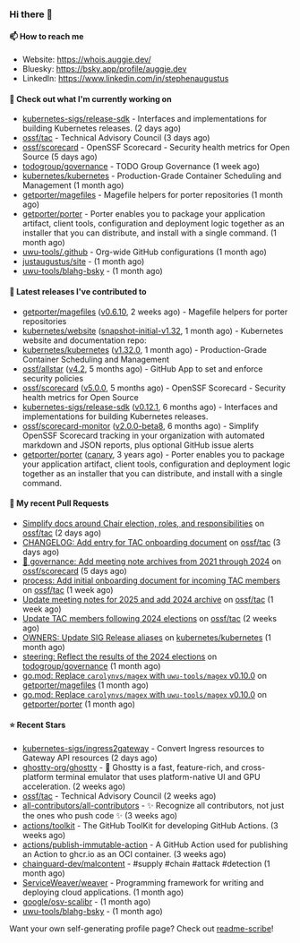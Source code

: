 ### Hi there 👋

#### 📫 How to reach me

- Website: https://whois.auggie.dev/
- Bluesky: https://bsky.app/profile/auggie.dev
- LinkedIn: https://www.linkedin.com/in/stephenaugustus

#### 👷 Check out what I'm currently working on

- [kubernetes-sigs/release-sdk](https://github.com/kubernetes-sigs/release-sdk) - Interfaces and implementations for building Kubernetes releases. (2 days ago)
- [ossf/tac](https://github.com/ossf/tac) - Technical Advisory Council (3 days ago)
- [ossf/scorecard](https://github.com/ossf/scorecard) - OpenSSF Scorecard - Security health metrics for Open Source (5 days ago)
- [todogroup/governance](https://github.com/todogroup/governance) - TODO Group Governance (1 week ago)
- [kubernetes/kubernetes](https://github.com/kubernetes/kubernetes) - Production-Grade Container Scheduling and Management (1 month ago)
- [getporter/magefiles](https://github.com/getporter/magefiles) - Magefile helpers for porter repositories (1 month ago)
- [getporter/porter](https://github.com/getporter/porter) - Porter enables you to package your application artifact, client tools, configuration and deployment logic together as an installer that you can distribute, and install with a single command. (1 month ago)
- [uwu-tools/.github](https://github.com/uwu-tools/.github) - Org-wide GitHub configurations (1 month ago)
- [justaugustus/site](https://github.com/justaugustus/site) -  (1 month ago)
- [uwu-tools/blahg-bsky](https://github.com/uwu-tools/blahg-bsky) -  (1 month ago)

#### 🔭 Latest releases I've contributed to

- [getporter/magefiles](https://github.com/getporter/magefiles) ([v0.6.10](https://github.com/getporter/magefiles/releases/tag/v0.6.10), 2 weeks ago) - Magefile helpers for porter repositories
- [kubernetes/website](https://github.com/kubernetes/website) ([snapshot-initial-v1.32](https://github.com/kubernetes/website/releases/tag/snapshot-initial-v1.32), 1 month ago) - Kubernetes website and documentation repo: 
- [kubernetes/kubernetes](https://github.com/kubernetes/kubernetes) ([v1.32.0](https://github.com/kubernetes/kubernetes/releases/tag/v1.32.0), 1 month ago) - Production-Grade Container Scheduling and Management
- [ossf/allstar](https://github.com/ossf/allstar) ([v4.2](https://github.com/ossf/allstar/releases/tag/v4.2), 5 months ago) - GitHub App to set and enforce security policies
- [ossf/scorecard](https://github.com/ossf/scorecard) ([v5.0.0](https://github.com/ossf/scorecard/releases/tag/v5.0.0), 5 months ago) - OpenSSF Scorecard - Security health metrics for Open Source
- [kubernetes-sigs/release-sdk](https://github.com/kubernetes-sigs/release-sdk) ([v0.12.1](https://github.com/kubernetes-sigs/release-sdk/releases/tag/v0.12.1), 6 months ago) - Interfaces and implementations for building Kubernetes releases.
- [ossf/scorecard-monitor](https://github.com/ossf/scorecard-monitor) ([v2.0.0-beta8](https://github.com/ossf/scorecard-monitor/releases/tag/v2.0.0-beta8), 6 months ago) - Simplify OpenSSF Scorecard tracking in your organization with automated markdown and JSON reports, plus optional GitHub issue alerts
- [getporter/porter](https://github.com/getporter/porter) ([canary](https://github.com/getporter/porter/releases/tag/canary), 3 years ago) - Porter enables you to package your application artifact, client tools, configuration and deployment logic together as an installer that you can distribute, and install with a single command.

#### 🔨 My recent Pull Requests

- [Simplify docs around Chair election, roles, and responsibilities](https://github.com/ossf/tac/pull/432) on [ossf/tac](https://github.com/ossf/tac) (2 days ago)
- [CHANGELOG: Add entry for TAC onboarding document](https://github.com/ossf/tac/pull/431) on [ossf/tac](https://github.com/ossf/tac) (3 days ago)
- [📖 governance: Add meeting note archives from 2021 through 2024](https://github.com/ossf/scorecard/pull/4482) on [ossf/scorecard](https://github.com/ossf/scorecard) (5 days ago)
- [process: Add initial onboarding document for incoming TAC members](https://github.com/ossf/tac/pull/429) on [ossf/tac](https://github.com/ossf/tac) (1 week ago)
- [Update meeting notes for 2025 and add 2024 archive](https://github.com/ossf/tac/pull/428) on [ossf/tac](https://github.com/ossf/tac) (1 week ago)
- [Update TAC members following 2024 elections](https://github.com/ossf/tac/pull/425) on [ossf/tac](https://github.com/ossf/tac) (2 weeks ago)
- [OWNERS: Update SIG Release aliases](https://github.com/kubernetes/kubernetes/pull/129191) on [kubernetes/kubernetes](https://github.com/kubernetes/kubernetes) (1 month ago)
- [steering: Reflect the results of the 2024 elections](https://github.com/todogroup/governance/pull/357) on [todogroup/governance](https://github.com/todogroup/governance) (1 month ago)
- [go.mod: Replace `carolynvs/magex` with `uwu-tools/magex` v0.10.0](https://github.com/getporter/magefiles/pull/45) on [getporter/magefiles](https://github.com/getporter/magefiles) (1 month ago)
- [go.mod: Replace `carolynvs/magex` with `uwu-tools/magex` v0.10.0](https://github.com/getporter/porter/pull/3270) on [getporter/porter](https://github.com/getporter/porter) (1 month ago)

#### ⭐ Recent Stars

- [kubernetes-sigs/ingress2gateway](https://github.com/kubernetes-sigs/ingress2gateway) - Convert Ingress resources to Gateway API resources (2 days ago)
- [ghostty-org/ghostty](https://github.com/ghostty-org/ghostty) - 👻 Ghostty is a fast, feature-rich, and cross-platform terminal emulator that uses platform-native UI and GPU acceleration. (2 weeks ago)
- [ossf/tac](https://github.com/ossf/tac) - Technical Advisory Council (2 weeks ago)
- [all-contributors/all-contributors](https://github.com/all-contributors/all-contributors) - ✨ Recognize all contributors, not just the ones who push code ✨ (3 weeks ago)
- [actions/toolkit](https://github.com/actions/toolkit) - The GitHub ToolKit for developing GitHub Actions. (3 weeks ago)
- [actions/publish-immutable-action](https://github.com/actions/publish-immutable-action) - A GitHub Action used for publishing an Action to ghcr.io as an OCI container.  (3 weeks ago)
- [chainguard-dev/malcontent](https://github.com/chainguard-dev/malcontent) - #supply #chain #attack #detection (1 month ago)
- [ServiceWeaver/weaver](https://github.com/ServiceWeaver/weaver) - Programming framework for writing and deploying cloud applications. (1 month ago)
- [google/osv-scalibr](https://github.com/google/osv-scalibr) -  (1 month ago)
- [uwu-tools/blahg-bsky](https://github.com/uwu-tools/blahg-bsky) -  (1 month ago)



Want your own self-generating profile page? Check out [readme-scribe](https://github.com/muesli/readme-scribe)!
